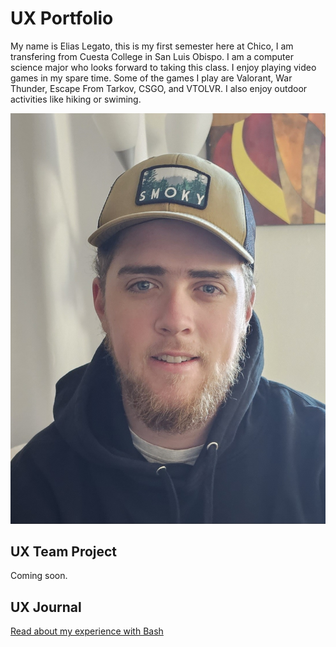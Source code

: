 # UX Portfolio

My name is Elias Legato, this is my first semester here at Chico, I am transfering from Cuesta College in San Luis Obispo. 
I am a computer science major who looks forward to taking this class. I enjoy playing video games in my spare time.
Some of the games I play are Valorant, War Thunder, Escape From Tarkov, CSGO, and VTOLVR. I also enjoy outdoor activities
like hiking or swiming.

![photo of me](/20230718_153315.jpg)

## UX Team Project

Coming soon.

## UX Journal

[Read about my experience with Bash](j01/)

